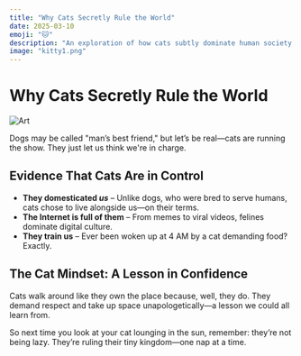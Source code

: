 ```yaml
---
title: "Why Cats Secretly Rule the World"
date: 2025-03-10
emoji: "🐱"
description: "An exploration of how cats subtly dominate human society."
image: "kitty1.png"
---
```


# Why Cats Secretly Rule the World
![Art](/kitty1.png)

Dogs may be called "man’s best friend," but let’s be real—cats are running the show. They just let us think we're in charge.

## Evidence That Cats Are in Control

- **They domesticated *us*** – Unlike dogs, who were bred to serve humans, cats chose to live alongside us—on their terms.
- **The Internet is full of them** – From memes to viral videos, felines dominate digital culture.
- **They train us** – Ever been woken up at 4 AM by a cat demanding food? Exactly.

## The Cat Mindset: A Lesson in Confidence

Cats walk around like they own the place because, well, they do. They demand respect and take up space unapologetically—a lesson we could all learn from.

So next time you look at your cat lounging in the sun, remember: they’re not being lazy. They’re ruling their tiny kingdom—one nap at a time.

